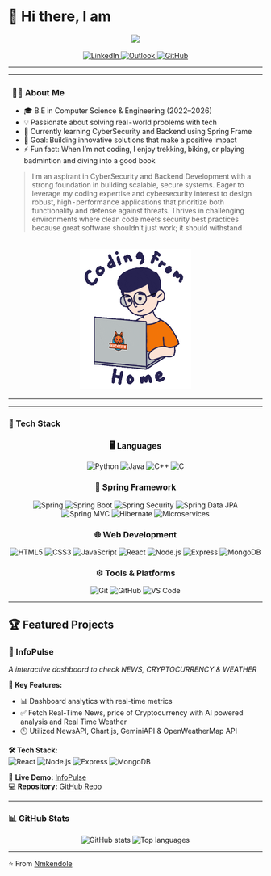 <!-- Header -->
<h1 align="left">👋 Hi there, I am </strong></h1>

<!-- Banner (replace with your own banner in ./assets/banner.png) -->
<p align="center">
  <img src="https://capsule-render.vercel.app/api?type=waving&color=0:000000,100:00FF00&height=200&section=header&text=Nagamahesh%20Kendole%20|%20Cybersecurity&fontSize=35&fontColor=00FF00&animation=twinkling" />
</p>

<!-- Socials -->
<p align="center">
  <a href="https://www.linkedin.com/in/nagamahesh-kendole-49b71b259">
    <img src="https://img.shields.io/badge/LinkedIn-0A66C2?style=for-the-badge&logo=linkedin&logoColor=white" alt="LinkedIn"/>
  </a>
  <a href="mailto:nagamaheshkendole@outlook.com">
    <img src="https://img.shields.io/badge/Outlook-0078D4?style=for-the-badge&logo=microsoftoutlook&logoColor=white" alt="Outlook"/>
  </a>
  <a href="https://github.com/Nmkendole">
    <img src="https://img.shields.io/badge/GitHub-181717?style=for-the-badge&logo=github&logoColor=white" alt="GitHub"/>
  </a>
</p>

---

<!-- About section in two columns -->
<table>
  <tr>
    <td valign="top" width="65%">
      
### 👨‍💻 About Me

- 🎓 B.E in Computer Science & Engineering (2022–2026)  
- 💡 Passionate about solving real-world problems with tech  
- 🌱 Currently learning CyberSecurity and Backend using Spring Frame  
- 🎯 Goal: Building innovative solutions that make a positive impact  
- ⚡ Fun fact: When I’m not coding, I enjoy trekking, biking, or playing badmintion and diving into a good book  

> I’m an aspirant in CyberSecurity and Backend Development with a strong foundation in building scalable, secure systems. Eager to leverage my coding expertise 
and cybersecurity interest to design robust, high-performance applications that prioritize both functionality and defense against threats. 
Thrives in challenging environments where clean code meets security best practices because great software shouldn’t just work; it should 
withstand
<tr>
    </td>
    <td valign="top" width="35%">
      <p align="center"><img src="./assets/coding.gif" alt="me" width="220" /></p>
    </td>  
  </tr>
</table>

---

### 🚀 Tech Stack  

<h3 align="center">🖥️ Languages</h3> 
<p align="center">
  <!-- Languages -->
  <img alt="Python" src="https://img.shields.io/badge/Python-3776AB?style=for-the-badge&logo=python&logoColor=white" />
  <img alt="Java" src="https://img.shields.io/badge/Java-007396?style=for-the-badge&logo=openjdk&logoColor=white" />
  <img alt="C++" src="https://img.shields.io/badge/C++-00599C?style=for-the-badge&logo=cplusplus&logoColor=white" />
  <img alt="C" src="https://img.shields.io/badge/C-00599C?style=for-the-badge&logo=c&logoColor=white" />
</p>



<h3 align="center">🍃 Spring Framework</h3>  
<p align="center">
  <img alt="Spring" src="https://img.shields.io/badge/Spring-6DB33F?style=for-the-badge&logo=spring&logoColor=white" />
  <img alt="Spring Boot" src="https://img.shields.io/badge/Spring%20Boot-6DB33F?style=for-the-badge&logo=springboot&logoColor=white" />
  <img alt="Spring Security" src="https://img.shields.io/badge/Spring%20Security-6DB33F?style=for-the-badge&logo=springsecurity&logoColor=white" />
  <img alt="Spring Data JPA" src="https://img.shields.io/badge/Spring%20Data%20JPA-6DB33F?style=for-the-badge&logo=spring&logoColor=white" />
  <img alt="Spring MVC" src="https://img.shields.io/badge/Spring%20MVC-6DB33F?style=for-the-badge&logo=spring&logoColor=white" />
  <img alt="Hibernate" src="https://img.shields.io/badge/Hibernate-59666C?style=for-the-badge&logo=hibernate&logoColor=white" />
  <img alt="Microservices" src="https://img.shields.io/badge/Microservices-FF6F00?style=for-the-badge&logo=microgenetics&logoColor=white" />

</p>

<h3 align="center">🌐 Web Development</h3>
<p align="center">
  <!-- Web -->
  <img alt="HTML5" src="https://img.shields.io/badge/HTML5-E34F26?style=for-the-badge&logo=html5&logoColor=white" />
  <img alt="CSS3" src="https://img.shields.io/badge/CSS3-1572B6?style=for-the-badge&logo=css3&logoColor=white" />
  <img alt="JavaScript" src="https://img.shields.io/badge/JavaScript-F7DF1E?style=for-the-badge&logo=javascript&logoColor=black" />
  <img alt="React" src="https://img.shields.io/badge/React-20232A?style=for-the-badge&logo=react&logoColor=61DAFB" />
  <img alt="Node.js" src="https://img.shields.io/badge/Node.js-339933?style=for-the-badge&logo=node.js&logoColor=white" />
  <img alt="Express" src="https://img.shields.io/badge/Express-000000?style=for-the-badge&logo=express&logoColor=white" />
  <img alt="MongoDB" src="https://img.shields.io/badge/MongoDB-47A248?style=for-the-badge&logo=mongodb&logoColor=white" />
</p>

<h3 align="center">⚙️ Tools & Platforms</h3>
<p align="center">
  <!-- Tools -->
  <img alt="Git" src="https://img.shields.io/badge/Git-F05032?style=for-the-badge&logo=git&logoColor=white" />
  <img alt="GitHub" src="https://img.shields.io/badge/GitHub-181717?style=for-the-badge&logo=github&logoColor=white" />
  <img alt="VS Code" src="https://img.shields.io/badge/VS_Code-0078D4?style=for-the-badge&logo=visualstudiocode&logoColor=white" />
</p>


---

## 🏆 Featured Projects  

### 📘 InfoPulse  
*A  interactive dashboard to check NEWS, CRYPTOCURRENCY & WEATHER*  

**🔑 Key Features:**  
- 📊 Dashboard analytics with real-time metrics  
- ✅ Fetch Real-Time News, price of Cryptocurrency with AI powered analysis and Real Time Weather  
- 🕒 Utilized NewsAPI, Chart.js, GeminiAPI & OpenWeatherMap API

**🛠 Tech Stack:**  
<img alt="React" src="https://img.shields.io/badge/React-20232A?style=flat&logo=react&logoColor=61DAFB" />
<img alt="Node.js" src="https://img.shields.io/badge/Node.js-339933?style=flat&logo=node.js&logoColor=white" />
<img alt="Express" src="https://img.shields.io/badge/Express-000000?style=flat&logo=express&logoColor=white" />
<img alt="MongoDB" src="https://img.shields.io/badge/MongoDB-47A248?style=flat&logo=mongodb&logoColor=white" />

🔗 **Live Demo:** [InfoPulse](https://infopulsencw.netlify.app/)  
💻 **Repository:** [GitHub Repo](https://github.com/Nmkendole/InfoPulse)  


---

### 📊 GitHub Stats
<p align="center">
  <img align="center" src="https://github-readme-stats.vercel.app/api?username=Nmkendole&show_icons=true&theme=dark" alt="GitHub stats"/>
  <img align="center" src="https://github-readme-stats.vercel.app/api/top-langs/?username=Nmkendole&layout=compact&theme=dark" alt="Top languages"/>
</p>

---

⭐️ From [Nmkendole](https://github.com/Nmkendole)
